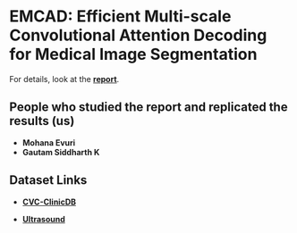 # EMCAD: Efficient Multi-scale Convolutional Attention Decoding for Medical Image Segmentation

For details, look at the [**report**](EMCAD.pdf).

## People who studied the report and replicated the results (us)

- **Mohana Evuri**
- **Gautam Siddharth K**

## Dataset Links

- [**CVC-ClinicDB**](https://www.kaggle.com/datasets/balraj98/cvcclinicdb)

- [**Ultrasound**](https://www.kaggle.com/datasets/aryashah2k/breast-ultrasound-images-dataset)
